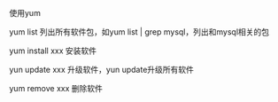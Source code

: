 使用yum
<div>

<div>

yum list 列出所有软件包，如yum list | grep mysql，列出和mysql相关的包

</div>

<div>

yum install xxx 安装软件

</div>

<div>

yun update xxx 升级软件，yun update升级所有软件

</div>

<div>

yum remove xxx 删除软件

</div>

</div>
